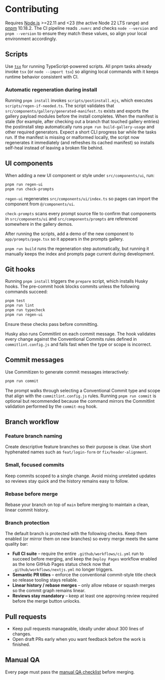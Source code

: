 # Contributing

Requires [Node.js](https://nodejs.org) >=22.11 and <23 (the active Node 22 LTS range) and [pnpm](https://pnpm.io) 10.18.2. The CI pipeline reads `.nvmrc` and checks `node --version` and `pnpm --version` to ensure they match these values, so align your local environment accordingly.

## Scripts

Use [`tsx`](https://github.com/esbuild-kit/tsx) for running TypeScript-powered scripts. All pnpm tasks already invoke `tsx` (or `node --import tsx`) so aligning local commands with it keeps runtime behavior consistent with CI.

### Automatic regeneration during install

Running `pnpm install` invokes `scripts/postinstall.mjs`, which executes `scripts/regen-if-needed.ts`. The script validates that `src/components/gallery/generated-manifest.ts` exists and exports the gallery payload modules before the install completes. When the manifest is stale (for example, after checking out a branch that touched gallery entries) the postinstall step automatically runs `pnpm run build-gallery-usage` and other required generators. Expect a short CLI progress bar while the tasks run. If the manifest is missing or malformed locally, the script now regenerates it immediately (and refreshes its cached manifest) so installs self-heal instead of leaving a broken file behind.

## UI components

When adding a new UI component or style under `src/components/ui`, run:

```bash
pnpm run regen-ui
pnpm run check-prompts
```

`regen-ui` regenerates `src/components/ui/index.ts` so pages can import the component from `@/components/ui`.

`check-prompts` scans every prompt source file to confirm that components in `src/components/ui` and `src/components/prompts` are referenced somewhere in the gallery demos.

After running the scripts, add a demo of the new component to `app/prompts/page.tsx` so it appears in the prompts gallery.

`pnpm run build` runs the regeneration step automatically, but running it manually keeps the index and prompts page current during development.

## Git hooks

Running `pnpm install` triggers the `prepare` script, which installs Husky hooks. The pre-commit hook blocks commits unless the following commands succeed:

```bash
pnpm test
pnpm run lint
pnpm run typecheck
pnpm run regen-ui
```

Ensure these checks pass before committing.

Husky also runs Commitlint on each commit message. The hook validates every change against the Conventional Commits rules defined in `commitlint.config.js` and fails fast when the type or scope is incorrect.

## Commit messages

Use Commitizen to generate commit messages interactively:

```bash
pnpm run commit
```

The prompt walks through selecting a Conventional Commit type and scope that align with the `commitlint.config.js` rules. Running `pnpm run commit` is optional but recommended because the command mirrors the Commitlint validation performed by the `commit-msg` hook.

## Branch workflow

### Feature branch naming

Create descriptive feature branches so their purpose is clear. Use short hyphenated names such as `feat/login-form` or `fix/header-alignment`.

### Small, focused commits

Keep commits scoped to a single change. Avoid mixing unrelated updates so reviews stay quick and the history remains easy to follow.

### Rebase before merge

Rebase your branch on top of `main` before merging to maintain a clean, linear commit history.

### Branch protection

The default branch is protected with the following checks. Keep them enabled (or mirror them on new branches) so every merge
meets the same quality bar:

- **Full CI suite** – require the entire `.github/workflows/ci.yml` run to succeed before merging, and keep the `Deploy Pages`
  workflow enabled as the lone GitHub Pages status check now that `.github/workflows/nextjs.yml` no longer triggers.
- **Semantic PR titles** – enforce the conventional commit-style title check so release tooling stays reliable.
- **Linear history / rebase merges** – only allow rebase or squash merges so the commit graph remains linear.
- **Reviews stay mandatory** – keep at least one approving review required before the merge button unlocks.

## Pull requests

- Keep pull requests manageable, ideally under about 300 lines of changes.
- Open draft PRs early when you want feedback before the work is finished.

## Manual QA

Every page must pass the [manual QA checklist](docs/qa-manual.md) before merging.
